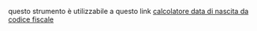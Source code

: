 questo strumento è utilizzabile a questo link  [calcolatore data di nascita da codice fiscale](https://ognistrumento.com/calcolatore-data-di-nascita-da-codice-fiscale/)